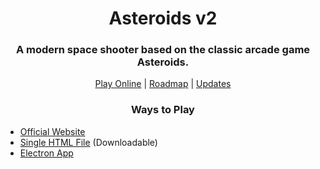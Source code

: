 <h1 align="center">Asteroids v2</h1>

<h3 align="center">A modern space shooter based on the classic arcade game Asteroids.</h3>

<p align="center">
	<a href="https://asteroids.us.to">Play Online</a> | <a href="https://vikunja.pikarocks.dev/share/XlEKkmJsuHV8VLHRjRiwvs8iw5GprygEboORof4W/auth?view=32">Roadmap</a> | <a href="https://github.com/cam0studios/asteroids-v2/blob/master/docs/UPDATES.md">Updates</a>
</p>

<h3 align="center">Ways to Play</h3>
<ul><li><a href="https://cam0studios.github.io/asteroids-v2">Official Website</a></li>
<li><a href="https://cam0studios.github.io/asteroids-v2/singlefile.html">Single HTML File</a> (Downloadable)</li>
<li><a href="https://github.com/pikapower9080/asteroids-electron">Electron App</a></li>
</ul>